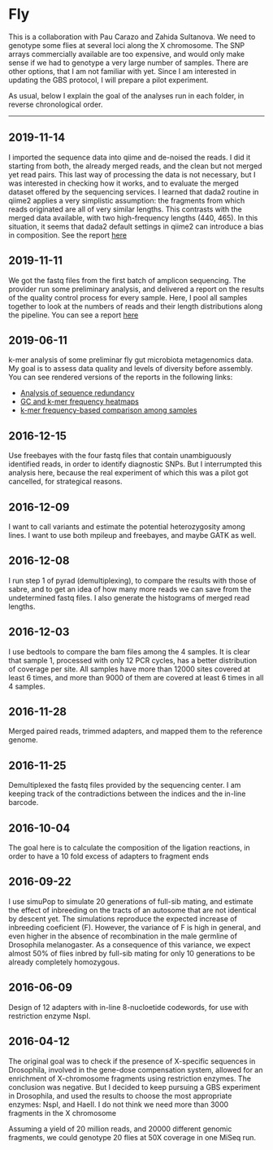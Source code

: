 # Fly

This is a collaboration with Pau Carazo and Zahida Sultanova. We need to genotype
some flies at several loci along the X chromosome. The SNP arrays commercially available
are too expensive, and would only make sense if we had to genotype a very large number
of samples. There are other options, that I am not familiar with yet. Since I am interested
in updating the GBS protocol, I will prepare a pilot experiment.

As usual, below I explain the goal of the analyses run in each folder, in reverse
chronological order.

------------------------------------------------------------------------------------

## 2019-11-14
I imported the sequence data into qiime and de-noised the reads. I did it starting from
both, the already merged reads, and the clean but not merged yet read pairs. This last
way of processing the data is not necessary, but I was interested in checking how it
works, and to evaluate the merged dataset offered by the sequencing services. I learned
that dada2 routine in qiime2 applies a very simplistic assumption: the fragments from
which reads originated are all of very similar lengths. This contrasts with the merged
data available, with two high-frequency lengths (440, 465). In this situation, it seems
that dada2 default settings in qiime2 can introduce a bias in composition. See the
report [here](https://htmlpreview.github.io/?https://github.com/IgnasiLucas/fly/blob/master/results/2019-11-14/merging_optimization.html)

## 2019-11-11
We got the fastq files from the first batch of amplicon sequencing. The provider run some
preliminary analysis, and delivered a report on the results of the quality control process
for every sample. Here, I pool all samples together to look at the numbers of reads and
their length distributions along the pipeline. You can see a report [here](https://htmlpreview.github.io/?https://github.com/IgnasiLucas/fly/blob/master/results/2019-11-11/explore.html)

## 2019-06-11
k-mer analysis of some preliminar fly gut microbiota metagenomics data. My goal is to
assess data quality and levels of diversity before assembly. You can see rendered
versions of the reports in the following links:

* [Analysis of sequence redundancy](https://htmlpreview.github.io/?https://github.com/IgnasiLucas/fly/blob/master/results/2019-06-11/Sequence_Redundancy.html)
* [GC and k-mer frequency heatmaps](https://htmlpreview.github.io/?https://github.com/IgnasiLucas/fly/blob/master/results/2019-06-11/GCP_heatmaps.html)
* [k-mer frequency-based comparison among samples](https://htmlpreview.github.io/?https://github.com/IgnasiLucas/fly/blob/master/results/2019-06-11/Comparisons.html)

## 2016-12-15
Use freebayes with the four fastq files that contain unambiguously identified reads,
in order to identify diagnostic SNPs. But I interrumpted this analysis here, because
the real experiment of which this was a pilot got cancelled, for strategical reasons.

## 2016-12-09
I want to call variants and estimate the potential heterozygosity among lines. I want to
use both mpileup and freebayes, and maybe GATK as well.

## 2016-12-08
I run step 1 of pyrad (demultiplexing), to compare the results with those of sabre, and
to get an idea of how many more reads we can save from the undetermined fastq files.
I also generate the histograms of merged read lengths.

## 2016-12-03
I use bedtools to compare the bam files among the 4 samples. It is clear that
sample 1, processed with only 12 PCR cycles, has a better distribution of coverage
per site. All samples have more than 12000 sites covered at least 6 times, and
more than 9000 of them are covered at least 6 times in all 4 samples.

## 2016-11-28
Merged paired reads, trimmed adapters, and mapped them to the reference genome.


## 2016-11-25
Demultiplexed the fastq files provided by the sequencing center. I am keeping track of the
contradictions between the indices and the in-line barcode.


## 2016-10-04
The goal here is to calculate the composition of the ligation reactions, in order to have
a 10 fold excess of adapters to fragment ends

## 2016-09-22
I use simuPop to simulate 20 generations of full-sib mating, and estimate the effect of
inbreeding on the tracts of an autosome that are not identical by descent yet. The simulations
reproduce the expected increase of inbreeding coeficient (F). However, the variance of F
is high in general, and even higher in the absence of recombination in the male germline of
Drosophila melanogaster. As a consequence of this variance, we expect almost 50% of flies
inbred by full-sib mating for only 10 generations to be already completely homozygous.

## 2016-06-09
Design of 12 adapters with in-line 8-nucloetide codewords, for use with restriction enzyme
NspI.

## 2016-04-12

The original goal was to check if the presence of X-specific sequences in Drosophila,
involved in the gene-dose compensation system, allowed for an enrichment of X-chromosome
fragments using restriction enzymes. The conclusion was negative. But I decided to keep
pursuing a GBS experiment in Drosophila, and used the results to choose the most appropriate
enzymes: NspI, and HaeII. I do not think we need more than 3000 fragments in the X chromosome

Assuming a yield of 20 million reads, and 20000 different genomic fragments, we could genotype
20 flies at 50X coverage in one MiSeq run.
